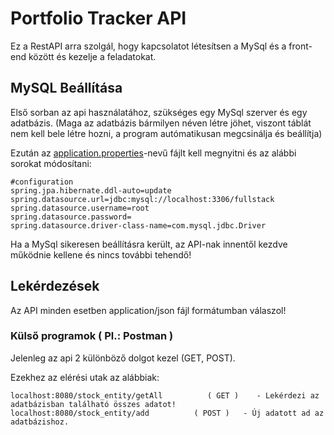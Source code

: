 # Portfolio Tracker API

Ez a RestAPI arra szolgál, hogy kapcsolatot létesítsen a MySql és a front-end között és kezelje a feladatokat.



## MySQL Beállítása

Első sorban az api használatához, szükséges egy MySql szerver és egy adatbázis. (Maga az adatbázis bármilyen néven létre jöhet, viszont táblát nem kell bele létre hozni, a program autómatikusan megcsinálja és beállítja)

Ezután az [application.properties](TaskManagerApi/src/main/resources/application.properties)-nevű fájlt kell megnyitni és az alábbi sorokat módosítani:

```
#configuration
spring.jpa.hibernate.ddl-auto=update
spring.datasource.url=jdbc:mysql://localhost:3306/fullstack
spring.datasource.username=root
spring.datasource.password=
spring.datasource.driver-class-name=com.mysql.jdbc.Driver
```

Ha a MySql sikeresen beállításra került, az API-nak innentől kezdve működnie kellene és nincs további tehendő!

## Lekérdezések

Az API minden esetben application/json fájl formátumban válaszol!

### Külső programok ( Pl.: Postman )

Jelenleg az api 2 különböző dolgot kezel (GET, POST).

Ezekhez az elérési utak az alábbiak:

```
localhost:8080/stock_entity/getAll          ( GET )    - Lekérdezi az adatbázisban található összes adatot!
localhost:8080/stock_entity/add          ( POST )   - Új adatott ad az adatbázishoz.
```
